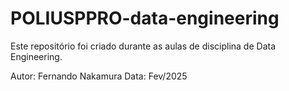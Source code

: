 # POLIUSPPRO-data-engineering

Este repositório foi criado durante as aulas de disciplina de Data Engineering.

Autor: Fernando Nakamura
Data: Fev/2025